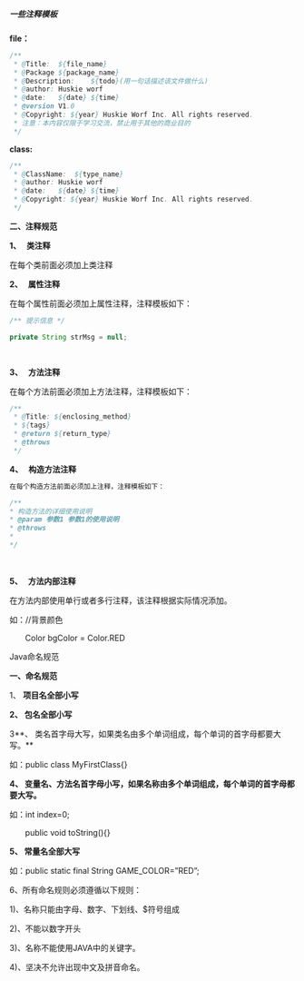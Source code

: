 ##### 一些注释模板

**file：**

``` java
/**  
 * @Title:  ${file_name}   
 * @Package ${package_name}   
 * @Description:    ${todo}(用一句话描述该文件做什么)   
 * @author: Huskie worf     
 * @date:   ${date} ${time}   
 * @version V1.0 
 * @Copyright: ${year} Huskie Worf Inc. All rights reserved. 
 * 注意：本内容仅限于学习交流，禁止用于其他的商业目的
 */
```

**class:**

``` java
/**   
 * @ClassName:  ${type_name}     
 * @author: Huskie worf 
 * @date:   ${date} ${time}   
 * @Copyright: ${year} Huskie Worf Inc. All rights reserved. 
 */
```



**二、注释规范**

**1、   类注释**

在每个类前面必须加上类注释

**2、   属性注释**

在每个属性前面必须加上属性注释，注释模板如下：

```java
/** 提示信息 */

private String strMsg = null;

 

```



**3、   方法注释**

在每个方法前面必须加上方法注释，注释模板如下：

```java
/** 
 * @Title: ${enclosing_method} 
 * ${tags}
 * @return ${return_type}  
 * @throws 
 */
```



**4、   构造方法注释**

``` java
在每个构造方法前面必须加上注释，注释模板如下：

/**
* 构造方法的详细使用说明
* @param 参数1 参数1的使用说明
* @throws 
*
*/
```

 

**5、   方法内部注释**

在方法内部使用单行或者多行注释，该注释根据实际情况添加。

如：//背景颜色

       Color bgColor = Color.RED





Java命名规范

**一、命名规范**

1、 **项目名全部小写**

**2、 包名全部小写**

3**、 类名首字母大写，如果类名由多个单词组成，每个单词的首字母都要大写。**

如：public class MyFirstClass{}

**4、 变量名、方法名首字母小写，如果名称由多个单词组成，每个单词的首字母都要大写。**

如：int index=0;

       public void toString(){}

**5、 常量名全部大写**

如：public static final String GAME_COLOR=”RED”;

6、所有命名规则必须遵循以下规则：

1)、名称只能由字母、数字、下划线、$符号组成

2)、不能以数字开头

3)、名称不能使用JAVA中的关键字。

4)、坚决不允许出现中文及拼音命名。

 